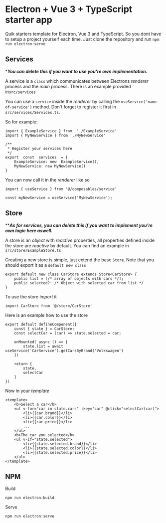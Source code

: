 # Electron + Vue 3 + TypeScript starter app
Quik starters template for Electron, Vue 3 and TypeScript. So you dont have to setup a project yourself each time. Just clone the repository and run `npm run electron:serve`

## Services
****You can delete this if you want to use you're own implementation.***

A service is a `class` which communicates between Electrons *renderer* process and the *main* process. There is an example provided in`src/services`

You can use a `service` inside the *renderer* by calling the `useService('name-of-service')` method.  Don't forget to register it first in `src/services/Services.ts`.

So for example:

    import { ExampleService } from  './ExampleService'
    import { MyNewService } from './MyNewService'
    
    /**
     * Register your services here
     */
    export  const  services  = {
        ExampleService: new  ExampleService(),
        MyNewService: new MyNewService()
    }

You can now call it in the *renderer* like so

    import { useService } from '@/composables/service'
    
    const myNewService = useService('MyNewService');

## Store
*****As for services, you can delete this if you want to implement you're own logic here aswell.***

A store is an *object* with *reactive* properties, all properties defined inside the store are *reactive* by default. You can find an example in `src/store/ExampleStore.ts`

Creating a new store is simple, just extend the base `Store`. Note that you should export it as a `default new class`

    export default new class CarStore extends Store<CarStore> {
        public list = [/* array of objects with cars */];
        public selected?: /* Object with selected car from list */
    }

To use the store *import* it

    import CarStore from '@/store/CarStore'

Here is an example how to use the store

    export default defineComponent({
        const { state } = CarStore;
		const selectCar = (car) => state.selected = car;
		
        onMounted( async () => {
            state.list = await useService('CarService').getCarsByBrand('Volkswagen')
        })
        
        return {
            state,
            selectCar
        }
    })

Now in your *template*

    <template>
        <b>Select a car</b>
        <ul v-for="car in state.cars" :key="car" @click="selectCar(car)">
            <li>{{car.brand}}</li>
            <li>{{car.color}}</li>
            <li>{{car.price}}</li>
            ...
        </ul>
        <b>The car you selected</b>
        <ul v-if="state.selected">
            <li>{{state.selected.brand}}</li>
            <li>{{state.selected.color}}</li>
            <li>{{state.selected.price}}</li>
        </ul>
    </template>

## NPM
Build

    npm run electron:build

Serve

    npm run electron:serve
